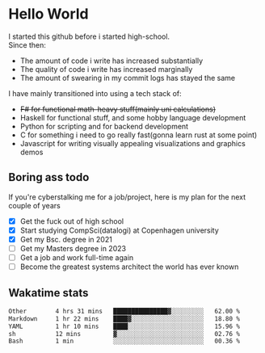 # Hello World

I started this github before i started high-school.  
Since then:
- The amount of code i write has increased substantially
- The quality of code i write has increased marginally
- The amount of swearing in my commit logs has stayed the same

I have mainly transitioned into using a tech stack of:
- ~~F# for functional math-heavy stuff(mainly uni calculations)~~
- Haskell for functional stuff, and some hobby language development
- Python for scripting and for backend development
- C for something i need to go really fast(gonna learn rust at some point)
- Javascript for writing visually appealing visualizations and graphics demos

## Boring ass todo
If you're cyberstalking me for a job/project, here is my plan for the next couple of years
- [x] Get the fuck out of high school
- [x] Start studying CompSci(datalogi) at Copenhagen university
- [x] Get my Bsc. degree in 2021
- [ ] Get my Masters degree in 2023
- [ ] Get a job and work full-time again
- [ ] Become the greatest systems architect the world has ever known

## Wakatime stats
<!--START_SECTION:waka-->

```txt
Other        4 hrs 31 mins   ███████████████▓░░░░░░░░░   62.00 %
Markdown     1 hr 22 mins    ████▓░░░░░░░░░░░░░░░░░░░░   18.80 %
YAML         1 hr 10 mins    ████░░░░░░░░░░░░░░░░░░░░░   15.96 %
sh           12 mins         ▓░░░░░░░░░░░░░░░░░░░░░░░░   02.76 %
Bash         1 min           ░░░░░░░░░░░░░░░░░░░░░░░░░   00.36 %
```

<!--END_SECTION:waka-->
